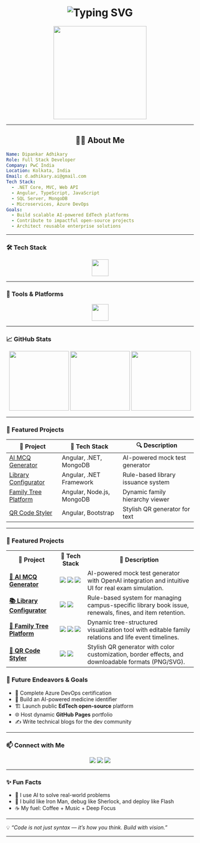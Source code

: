 
<!-- Animated Typing Header -->
<h1 align="center">
  <img src="https://readme-typing-svg.demolab.com?font=Fira+Code&weight=700&size=30&pause=1000&center=true&vCenter=true&width=600&lines=Hi+%F0%9F%91%8B%2C+I'm+Dipankar+Adhikary;Full-stack+Developer+%7C+.NET+%7C+Angular;Tech+Consultant+at+PwC+India;Welcome+to+my+GitHub+Universe!" alt="Typing SVG" />
</h1>

<p align="center">
  <img src="https://media.giphy.com/media/qgQUggAC3Pfv687qPC/giphy.gif" width="250" />
</p>

---

<h2 align="center">👨‍💻 About Me</h2>

```yaml
Name: Dipankar Adhikary
Role: Full Stack Developer
Company: PwC India
Location: Kolkata, India
Email: d.adhikary.ai@gmail.com
Tech Stack:
  - .NET Core, MVC, Web API
  - Angular, TypeScript, JavaScript
  - SQL Server, MongoDB
  - Microservices, Azure DevOps
Goals:
  - Build scalable AI-powered EdTech platforms
  - Contribute to impactful open-source projects
  - Architect reusable enterprise solutions
````

---

### 🛠️ Tech Stack

<p align="center">
  <img src="https://skillicons.dev/icons?i=dotnet,angular,nodejs,ts,js,html,css,mysql,mongodb,azure" height="45" />
</p>

---

### 🔧 Tools & Platforms

<p align="center">
  <img src="https://skillicons.dev/icons?i=vscode,postman,git,github,figma,linux,visualstudio" height="45" />
</p>

---

### 📈 GitHub Stats

<p align="center">
  <img src="https://github-readme-stats.vercel.app/api?username=adhikary-dipankar&show_icons=true&theme=radical" height="160" />
  <img src="https://streak-stats.demolab.com?user=adhikary-dipankar&theme=radical" height="160" />
  <img src="https://github-readme-stats.vercel.app/api/top-langs/?username=adhikary-dipankar&layout=compact&theme=radical" height="160"/>
</p>

---

### 🌟 Featured Projects

| 🚀 Project                                                                  | 🔧 Tech Stack             | 🔍 Description                     |
| --------------------------------------------------------------------------- | ------------------------- | ---------------------------------- |
| [AI MCQ Generator](https://github.com/adhikary-dipankar/ai-mcq-generator)   | Angular, .NET, MongoDB    | AI-powered mock test generator     |
| [Library Configurator](https://github.com/adhikary-dipankar/library-config) | Angular, .NET Framework   | Rule-based library issuance system |
| [Family Tree Platform](https://github.com/adhikary-dipankar/family-tree)    | Angular, Node.js, MongoDB | Dynamic family hierarchy viewer    |
| [QR Code Styler](https://github.com/adhikary-dipankar/qr-code-styler)       | Angular, Bootstrap        | Stylish QR generator for text      |

---

### 🌟 Featured Projects

<table>
  <tr>
    <th>🚀 Project</th>
    <th>🔧 Tech Stack</th>
    <th>📄 Description</th>
  </tr>

  <tr>
    <td><a href="https://github.com/adhikary-dipankar/ai-mcq-generator"><b>🧠 AI MCQ Generator</b></a></td>
    <td><img src="https://img.shields.io/badge/-Angular-red?style=flat&logo=angular" />
        <img src="https://img.shields.io/badge/-DotNet-blueviolet?style=flat&logo=dotnet" />
        <img src="https://img.shields.io/badge/-MongoDB-green?style=flat&logo=mongodb" /></td>
    <td>AI-powered mock test generator with OpenAI integration and intuitive UI for real exam simulation.</td>
  </tr>

  <tr>
    <td><a href="https://github.com/adhikary-dipankar/library-config"><b>📚 Library Configurator</b></a></td>
    <td><img src="https://img.shields.io/badge/-Angular-red?style=flat&logo=angular" />
        <img src="https://img.shields.io/badge/-DotNet Framework-blue?style=flat&logo=dotnet" /></td>
    <td>Rule-based system for managing campus-specific library book issue, renewals, fines, and item retention.</td>
  </tr>

  <tr>
    <td><a href="https://github.com/adhikary-dipankar/family-tree"><b>🌳 Family Tree Platform</b></a></td>
    <td><img src="https://img.shields.io/badge/-Angular-red?style=flat&logo=angular" />
        <img src="https://img.shields.io/badge/-Node.js-green?style=flat&logo=nodedotjs" />
        <img src="https://img.shields.io/badge/-MongoDB-green?style=flat&logo=mongodb" /></td>
    <td>Dynamic tree-structured visualization tool with editable family relations and life event timelines.</td>
  </tr>

  <tr>
    <td><a href="https://github.com/adhikary-dipankar/qr-code-styler"><b>🎨 QR Code Styler</b></a></td>
    <td><img src="https://img.shields.io/badge/-Angular-red?style=flat&logo=angular" />
        <img src="https://img.shields.io/badge/-Bootstrap-purple?style=flat&logo=bootstrap" /></td>
    <td>Stylish QR generator with color customization, border effects, and downloadable formats (PNG/SVG).</td>
  </tr>
</table>


### 🎯 Future Endeavors & Goals

* 📘 Complete Azure DevOps certification
* 🤖 Build an AI-powered medicine identifier
* 🏗️ Launch public **EdTech open-source** platform
* 🌐 Host dynamic **GitHub Pages** portfolio
* ✍️ Write technical blogs for the dev community

---

### 📫 Connect with Me

<p align="center">
  <a href="mailto:d.adhikary.ai@gmail.com"><img src="https://img.shields.io/badge/-Email-D14836?style=for-the-badge&logo=gmail&logoColor=white" /></a>
  <a href="https://www.linkedin.com/in/dipankaradhikary/"><img src="https://img.shields.io/badge/-LinkedIn-0077B5?style=for-the-badge&logo=linkedin&logoColor=white" /></a>
  <a href="https://github.com/adhikary-dipankar"><img src="https://img.shields.io/badge/-GitHub-181717?style=for-the-badge&logo=github&logoColor=white" /></a>
</p>

---

### ✨ Fun Facts

* 🧠 I use AI to solve real-world problems
* 🧩 I build like Iron Man, debug like Sherlock, and deploy like Flash
* ☕ My fuel: Coffee + Music + Deep Focus

---

💡 *“Code is not just syntax — it’s how you think. Build with vision.”*

---

```
